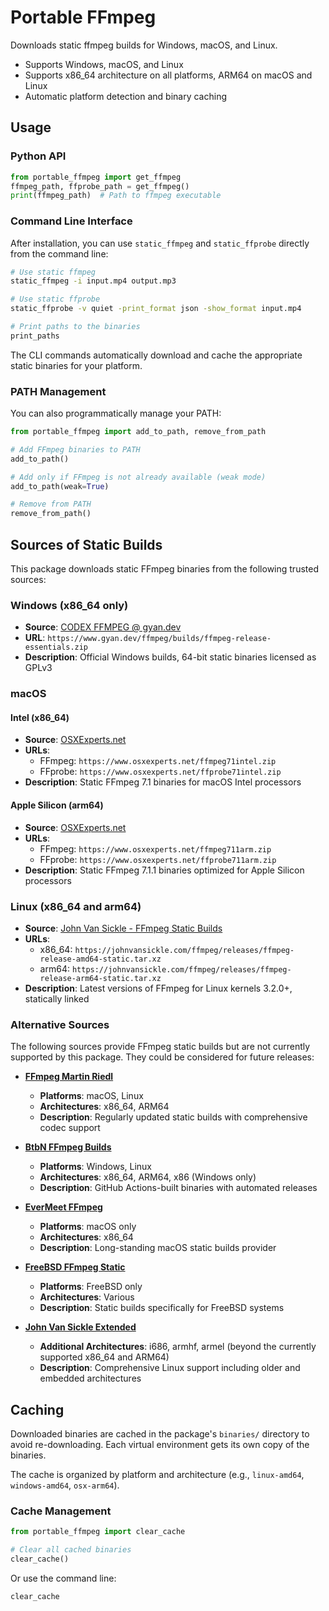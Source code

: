 # Portable FFmpeg

Downloads static ffmpeg builds for Windows, macOS, and Linux.

- Supports Windows, macOS, and Linux
- Supports x86_64 architecture on all platforms, ARM64 on macOS and Linux
- Automatic platform detection and binary caching

## Usage

### Python API

```python
from portable_ffmpeg import get_ffmpeg
ffmpeg_path, ffprobe_path = get_ffmpeg()
print(ffmpeg_path)  # Path to ffmpeg executable
```

### Command Line Interface

After installation, you can use `static_ffmpeg` and `static_ffprobe` directly from the command line:

```bash
# Use static ffmpeg
static_ffmpeg -i input.mp4 output.mp3

# Use static ffprobe
static_ffprobe -v quiet -print_format json -show_format input.mp4

# Print paths to the binaries
print_paths
```

The CLI commands automatically download and cache the appropriate static binaries for your platform.

### PATH Management

You can also programmatically manage your PATH:

```python
from portable_ffmpeg import add_to_path, remove_from_path

# Add FFmpeg binaries to PATH
add_to_path()

# Add only if FFmpeg is not already available (weak mode)
add_to_path(weak=True)

# Remove from PATH
remove_from_path()
```

## Sources of Static Builds

This package downloads static FFmpeg binaries from the following trusted sources:

### Windows (x86_64 only)

- **Source**: [CODEX FFMPEG @ gyan.dev](https://www.gyan.dev/ffmpeg/builds/)
- **URL**: `https://www.gyan.dev/ffmpeg/builds/ffmpeg-release-essentials.zip`
- **Description**: Official Windows builds, 64-bit static binaries licensed as GPLv3

### macOS

#### Intel (x86_64)

- **Source**: [OSXExperts.net](http://www.osxexperts.net/)
- **URLs**:
  - FFmpeg: `https://www.osxexperts.net/ffmpeg71intel.zip`
  - FFprobe: `https://www.osxexperts.net/ffprobe71intel.zip`
- **Description**: Static FFmpeg 7.1 binaries for macOS Intel processors

#### Apple Silicon (arm64)

- **Source**: [OSXExperts.net](http://www.osxexperts.net/)
- **URLs**:
  - FFmpeg: `https://www.osxexperts.net/ffmpeg711arm.zip`
  - FFprobe: `https://www.osxexperts.net/ffprobe711arm.zip`
- **Description**: Static FFmpeg 7.1.1 binaries optimized for Apple Silicon processors

### Linux (x86_64 and arm64)

- **Source**: [John Van Sickle - FFmpeg Static Builds](https://johnvansickle.com/ffmpeg/)
- **URLs**:
  - x86_64: `https://johnvansickle.com/ffmpeg/releases/ffmpeg-release-amd64-static.tar.xz`
  - arm64: `https://johnvansickle.com/ffmpeg/releases/ffmpeg-release-arm64-static.tar.xz`
- **Description**: Latest versions of FFmpeg for Linux kernels 3.2.0+, statically linked


### Alternative Sources

The following sources provide FFmpeg static builds but are not currently supported by this package. They could be considered for future releases:

- **[FFmpeg Martin Riedl](https://ffmpeg.martin-riedl.de/)**
  - **Platforms**: macOS, Linux
  - **Architectures**: x86_64, ARM64
  - **Description**: Regularly updated static builds with comprehensive codec support

- **[BtbN FFmpeg Builds](https://github.com/BtbN/FFmpeg-Builds)**
  - **Platforms**: Windows, Linux
  - **Architectures**: x86_64, ARM64, x86 (Windows only)
  - **Description**: GitHub Actions-built binaries with automated releases

- **[EverMeet FFmpeg](https://evermeet.cx/ffmpeg/)**
  - **Platforms**: macOS only
  - **Architectures**: x86_64
  - **Description**: Long-standing macOS static builds provider

- **[FreeBSD FFmpeg Static](https://github.com/Thefrank/ffmpeg-static-freebsd/)**
  - **Platforms**: FreeBSD only
  - **Architectures**: Various
  - **Description**: Static builds specifically for FreeBSD systems

- **[John Van Sickle Extended](https://johnvansickle.com/ffmpeg/)**
  - **Additional Architectures**: i686, armhf, armel (beyond the currently supported x86_64 and ARM64)
  - **Description**: Comprehensive Linux support including older and embedded architectures

## Caching

Downloaded binaries are cached in the package's `binaries/` directory to avoid re-downloading. Each virtual environment gets its own copy of the binaries.

The cache is organized by platform and architecture (e.g., `linux-amd64`, `windows-amd64`, `osx-arm64`).

### Cache Management

```python
from portable_ffmpeg import clear_cache

# Clear all cached binaries
clear_cache()
```

Or use the command line:

```bash
clear_cache
```
